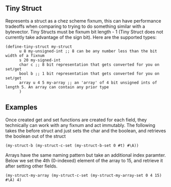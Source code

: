 ## Tiny Struct
Represents a struct as a chez scheme fixnum, this can have performance tradeoffs when comparing to trying to do something similar with a bytevector. Tiny Structs must be fixnum bit length - 1 (Tiny Struct does not currently take advantage of the sign bit). Here are the supported types:

```
(define-tiny-struct my-struct
      u 8 my-unsigned-int ;; 8 can be any number less than the bit width of a fixnum
      s 20 my-signed-int
      char c ;; 8 bit representation that gets converted for you on set/get
      bool b ;; 1 bit representation that gets converted for you on set/get
      array u 4 5 my-array ;; an 'array' of 4 bit unsigned ints of length 5. An array can contain any prior type 
      )
```

## Examples
Once created get and set functions are created for each field, they technically can work with any fixnum and act immutably. The following takes the before struct and just sets the char and the boolean, and retrieves the boolean out of the struct

```
(my-struct-b (my-struct-c-set (my-struct-b-set 0 #t) #\A)) 
```

Arrays have the same naming pattern but take an additional index paramter. Below we set the 4th (0-indexed) element of the array to 15, and retrieve it after setting other fields.

```
(my-struct-my-array (my-struct-c-set (my-struct-my-array-set 0 4 15) #\A) 4)
```

